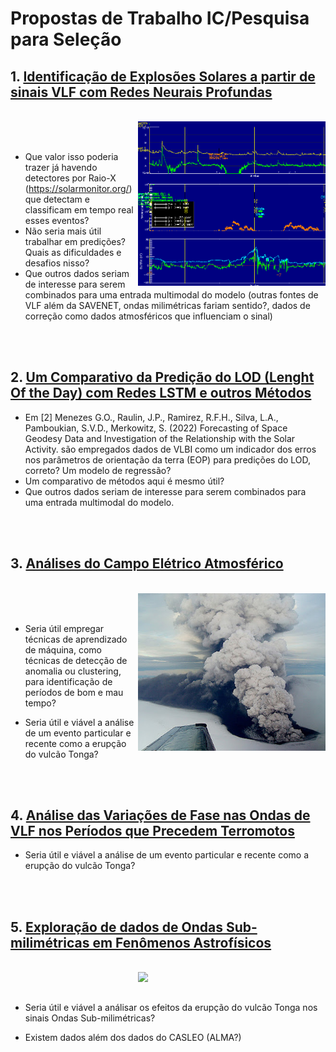 <a name="top"></a>
# Propostas de Trabalho IC/Pesquisa para Seleção

## 1. [Identificação de Explosões Solares a partir de sinais VLF com Redes Neurais Profundas](#) 

<br>

<img src="https://github.com/Rogerio-mack/craam/blob/main/figures/solarmonitor.org.SolarSoft2.png?raw=true" width=300, align="right"> 

<br>

<br>

* Que valor isso poderia trazer já havendo detectores por Raio-X (https://solarmonitor.org/) que detectam e classificam em tempo real esses eventos? 
* Não seria mais útil trabalhar em predições? Quais as dificuldades e desafios nisso?
* Que outros dados seriam de interesse para serem combinados para uma entrada multimodal do modelo (outras fontes de VLF além da SAVENET, ondas milimétricas fariam sentido?, 
dados de correção como dados atmosféricos que influenciam o sinal)

<br>

<br>

## 2. [Um Comparativo da Predição do LOD (Lenght Of the Day) com Redes LSTM e outros Métodos](#) 

* Em [2] Menezes G.O., Raulin, J.P., Ramirez, R.F.H., Silva, L.A., Pamboukian, S.V.D., Merkowitz, S. (2022) Forecasting of Space Geodesy Data and Investigation of the Relationship with the Solar Activity. 
são empregados dados de VLBI como um indicador dos erros nos parâmetros de orientação da terra (EOP) para predições do LOD, correto? Um modelo de regressão?
* Um comparativo de métodos aqui é mesmo útil? 
* Que outros dados seriam de interesse para serem combinados para uma entrada multimodal do modelo.

<br>

<br>

## 3. [Análises do Campo Elétrico Atmosférico](#)

<br>

<img src="https://github.com/Rogerio-mack/craam/blob/main/figures/tonga.png?raw=true" width=300, align="right"> 

<br>

<br>

* Seria útil empregar técnicas de aprendizado de máquina, como técnicas de detecção de anomalia ou clustering, para identificação de períodos de bom e mau tempo?

* Seria útil e viável a análise de um evento particular e recente como a erupção do vulcão Tonga?

<br>

<br>

## 4. [Análise das Variações de Fase nas Ondas de VLF nos Períodos que Precedem Terromotos](#)

* Seria útil e viável a análise de um evento particular e recente como a erupção do vulcão Tonga?

<br>

<br>

## 5. [Exploração de dados de Ondas Sub-milimétricas em  Fenômenos Astrofísicos](#)

<br>

<img src="https://github.com/Rogerio-mack/craam/raw/main/figures/ama_telescopes.jfif" width=300, align="right"> 

<br>

<br>

* Seria útil e viável a análisar os efeitos da erupção do vulcão Tonga nos sinais Ondas Sub-milimétricas? 

* Existem dados além dos dados do CASLEO (ALMA?)

